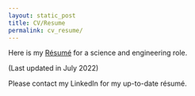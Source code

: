 ```yaml
---
layout: static_post
title: CV/Resume
permalink: cv_resume/
---
```

Here is my [Résumé](https://tmatsuzawa.github.io/cv_resume/Resume_TakumiMatsuzawa.pdf) for a science and engineering role.

(Last updated in July 2022)

Please contact my LinkedIn for my up-to-date résumé.